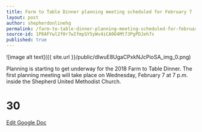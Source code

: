 ```yaml
---
title: Farm to Table Dinner planning meeting scheduled for February 7
layout: post
author: shepherdonlinehq
permalink: /farm-to-table-dinner-planning-meeting-scheduled-for-february-7/
source-id: 1P8AFYwl2f0r7wIfmpSY5yWv4iCA0O4Mt73PgPDJeh7s
published: true
---
```

![image alt text]({{ site.url }}/public/dIwuE8UgaCPxkNJcPioSA_img_0.png)

Planning is starting to get underway for the 2018 Farm to Table Dinner. The first planning meeting will take place on Wednesday, February 7 at 7 p.m. inside the Shepherd United Methodist Church.

# 30 #

[Edit Google Doc](https://docs.google.com/document/d/1P8AFYwl2f0r7wIfmpSY5yWv4iCA0O4Mt73PgPDJeh7s/edit?usp=sharing)

